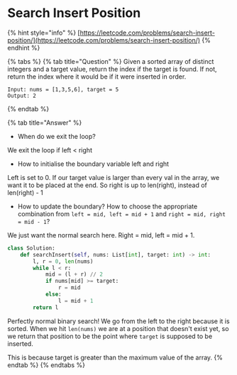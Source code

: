 # Search Insert Position

{% hint style="info" %}
[https://leetcode.com/problems/search-insert-position/](https://leetcode.com/problems/search-insert-position/)
{% endhint %}

{% tabs %}
{% tab title="Question" %}
Given a sorted array of distinct integers and a target value, return the index if the target is found. If not, return the index where it would be if it were inserted in order.

```text
Input: nums = [1,3,5,6], target = 5
Output: 2
```
{% endtab %}

{% tab title="Answer" %}
* When do we exit the loop? 

We exit the loop if left &lt; right

* How to initialise the boundary variable left and right

Left is set to 0. If our target value is larger than every val in the array, we want it to be placed at the end. So right is up to len\(right\), instead of len\(right\) - 1

* How to update the boundary? How to choose the appropriate combination from `left = mid, left = mid + 1` and `right = mid, right = mid - 1`?

We just want the normal search here. Right = mid, left = mid + 1.

```python
class Solution:
    def searchInsert(self, nums: List[int], target: int) -> int:
        l, r = 0, len(nums)
        while l < r:
            mid = (l + r) // 2
            if nums[mid] >= target:
                r = mid
            else:
                l = mid + 1
        return l
```

Perfectly normal binary search! We go from the left to the right because it is sorted. When we hit `len(nums)` we are at a position that doesn't exist yet, so we return that position to be the point where `target` is supposed to be inserted.

This is because target is greater than the maximum value of the array.
{% endtab %}
{% endtabs %}


